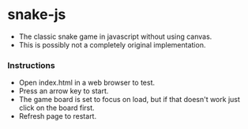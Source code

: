 # snake-js
- The classic snake game in javascript without using canvas.
- This is possibly not a completely original implementation.

### Instructions
- Open index.html in a web browser to test.
- Press an arrow key to start. 
- The game board is set to focus on load, but if that doesn't work just click on the board first.
- Refresh page to restart.